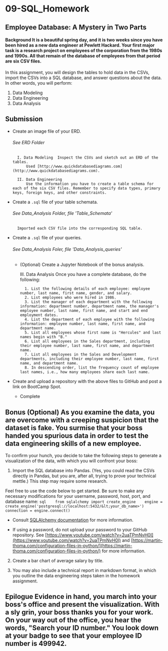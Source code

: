 # 09-SQL_Homework
## Employee Database: A Mystery in Two Parts

#### Background  It is a beautiful spring day, and it is two weeks since you have been hired as a new data engineer at Pewlett Hackard. Your first major task is a research project on employees of the corporation from the 1980s and 1990s. All that remain of the database of employees from that period are six CSV files.  

In this assignment, you will design the tables to hold data in the CSVs, import the CSVs into a SQL database, and answer questions about the data. In other words, you will perform:  

1. Data Modeling  
2. Data Engineering  
3. Data Analysis 
 
## Submission  

* Create an image file of your ERD.  
    ###### See ERD Folder

        I. Data Modeling  Inspect the CSVs and sketch out an ERD of the tables. 
            Used [http://www.quickdatabasediagrams.com](http://www.quickdatabasediagrams.com).  

        II. Data Engineering  
            Use the information you have to create a table schema for each of the six CSV files. Remember to specify data types, primary keys, foreign keys, and other constraints. 


* Create a `.sql` file of your table schemata. 
    ###### See Data_Analysis Folder, file  'Table_Schemata'
        Imported each CSV file into the corresponding SQL table. 


* Create a `.sql` file of your queries.
    ###### See Data_Analysis Foler, file 'Data_Analysis_queries'  
    * (Optional) Create a Jupyter Notebook of the bonus analysis. 
        
        III. Data Analysis  Once you have a complete database, do the following:  

            1. List the following details of each employee: employee number, last name, first name, gender, and salary.  
            2. List employees who were hired in 1986.  
            3. List the manager of each department with the following information: department number, department name, the manager's employee number, last name, first name, and start and end employment dates.  
            4. List the department of each employee with the following information: employee number, last name, first name, and department name.  
            5. List all employees whose first name is "Hercules" and last names begin with "B."  
            6. List all employees in the Sales department, including their employee number, last name, first name, and department name.  
            7. List all employees in the Sales and Development departments, including their employee number, last name, first name, and department name.  
            8. In descending order, list the frequency count of employee last names, i.e., how many employees share each last name.


* Create and upload a repository with the above files to GitHub and post a link on BootCamp Spot.
    * Complete


## Bonus (Optional)  As you examine the data, you are overcome with a creeping suspicion that the dataset is fake. You surmise that your boss handed you spurious data in order to test the data engineering skills of a new employee. 

To confirm your hunch, you decide to take the following steps to generate a visualization of the data, with which you will confront your boss:  
1. Import the SQL database into Pandas. (Yes, you could read the CSVs directly in Pandas, but you are, after all, trying to prove your technical mettle.) This step may require some research. 

Feel free to use the code below to get started. Be sure to make any necessary modifications for your username, password, host, port, and database name:     ```sql    from sqlalchemy import create_engine    engine = create_engine('postgresql://localhost:5432/&lt;your_db_name>')    connection = engine.connect()    ```  

* Consult [SQLAlchemy documentation](https://docs.sqlalchemy.org/en/latest/core/engines.html#postgresql) for more information.  

* If using a password, do not upload your password to your GitHub repository. See [https://www.youtube.com/watch?v=2uaTPmNvH0I](https://www.youtube.com/watch?v=2uaTPmNvH0I) and [https://martin-thoma.com/configuration-files-in-python/](https://martin-thoma.com/configuration-files-in-python/) for more information.  

2. Create a bar chart of average salary by title.  

3. You may also include a technical report in markdown format, in which you outline the data engineering steps taken in the homework assignment.  

## Epilogue  Evidence in hand, you march into your boss's office and present the visualization. With a sly grin, your boss thanks you for your work. On your way out of the office, you hear the words, "Search your ID number." You look down at your badge to see that your employee ID number is 499942.